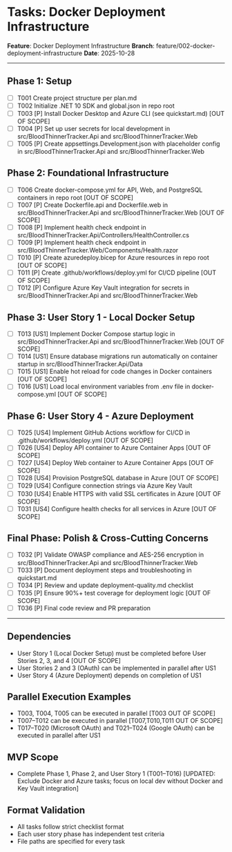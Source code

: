 # Tasks: Docker Deployment Infrastructure

**Feature**: Docker Deployment Infrastructure
**Branch**: feature/002-docker-deployment-infrastructure
**Date**: 2025-10-28

---

## Phase 1: Setup
- [ ] T001 Create project structure per plan.md
- [ ] T002 Initialize .NET 10 SDK and global.json in repo root
- [ ] T003 [P] Install Docker Desktop and Azure CLI (see quickstart.md) [OUT OF SCOPE]
- [ ] T004 [P] Set up user secrets for local development in src/BloodThinnerTracker.Api and src/BloodThinnerTracker.Web
- [ ] T005 [P] Create appsettings.Development.json with placeholder config in src/BloodThinnerTracker.Api and src/BloodThinnerTracker.Web

## Phase 2: Foundational Infrastructure
- [ ] T006 Create docker-compose.yml for API, Web, and PostgreSQL containers in repo root [OUT OF SCOPE]
- [ ] T007 [P] Create Dockerfile.api and Dockerfile.web in src/BloodThinnerTracker.Api and src/BloodThinnerTracker.Web [OUT OF SCOPE]
- [ ] T008 [P] Implement health check endpoint in src/BloodThinnerTracker.Api/Controllers/HealthController.cs
- [ ] T009 [P] Implement health check endpoint in src/BloodThinnerTracker.Web/Components/Health.razor
- [ ] T010 [P] Create azuredeploy.bicep for Azure resources in repo root [OUT OF SCOPE]
- [ ] T011 [P] Create .github/workflows/deploy.yml for CI/CD pipeline [OUT OF SCOPE]
- [ ] T012 [P] Configure Azure Key Vault integration for secrets in src/BloodThinnerTracker.Api and src/BloodThinnerTracker.Web

## Phase 3: User Story 1 - Local Docker Setup
- [ ] T013 [US1] Implement Docker Compose startup logic in src/BloodThinnerTracker.Api and src/BloodThinnerTracker.Web [OUT OF SCOPE]
- [ ] T014 [US1] Ensure database migrations run automatically on container startup in src/BloodThinnerTracker.Api/Data
- [ ] T015 [US1] Enable hot reload for code changes in Docker containers [OUT OF SCOPE]
- [ ] T016 [US1] Load local environment variables from .env file in docker-compose.yml [OUT OF SCOPE]

## Phase 6: User Story 4 - Azure Deployment
- [ ] T025 [US4] Implement GitHub Actions workflow for CI/CD in .github/workflows/deploy.yml [OUT OF SCOPE]
- [ ] T026 [US4] Deploy API container to Azure Container Apps [OUT OF SCOPE]
- [ ] T027 [US4] Deploy Web container to Azure Container Apps [OUT OF SCOPE]
- [ ] T028 [US4] Provision PostgreSQL database in Azure [OUT OF SCOPE]
- [ ] T029 [US4] Configure connection strings via Azure Key Vault
- [ ] T030 [US4] Enable HTTPS with valid SSL certificates in Azure [OUT OF SCOPE]
- [ ] T031 [US4] Configure health checks for all services in Azure [OUT OF SCOPE]

## Final Phase: Polish & Cross-Cutting Concerns
- [ ] T032 [P] Validate OWASP compliance and AES-256 encryption in src/BloodThinnerTracker.Api and src/BloodThinnerTracker.Web
- [ ] T033 [P] Document deployment steps and troubleshooting in quickstart.md
- [ ] T034 [P] Review and update deployment-quality.md checklist
- [ ] T035 [P] Ensure 90%+ test coverage for deployment logic [OUT OF SCOPE]
- [ ] T036 [P] Final code review and PR preparation

---

## Dependencies
- User Story 1 (Local Docker Setup) must be completed before User Stories 2, 3, and 4 [OUT OF SCOPE]
- User Stories 2 and 3 (OAuth) can be implemented in parallel after US1
- User Story 4 (Azure Deployment) depends on completion of US1

## Parallel Execution Examples
- T003, T004, T005 can be executed in parallel [T003 OUT OF SCOPE]
- T007–T012 can be executed in parallel [T007,T010,T011 OUT OF SCOPE]
- T017–T020 (Microsoft OAuth) and T021–T024 (Google OAuth) can be executed in parallel after US1

## MVP Scope
- Complete Phase 1, Phase 2, and User Story 1 (T001–T016) [UPDATED: Exclude Docker and Azure tasks; focus on local dev without Docker and Key Vault integration]

## Format Validation
- All tasks follow strict checklist format
- Each user story phase has independent test criteria
- File paths are specified for every task
